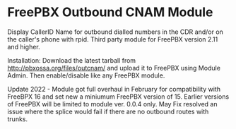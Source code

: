 # FreePBX Outbound CNAM Module

Display CallerID Name for outbound dialled numbers in the CDR and/or on the caller's phone with rpid. Third party module for FreePBX version 2.11 and higher.

Installation:
Download the latest tarball from http://pbxossa.org/files/outcnam/ and upload it to FreePBX using Module Admin. Then enable/disable like any FreePBX module.

Update 2022 - Module got full overhaul in February for compatibility with FreeBPX 16 and set new a miniumum FreePBX version of 15. Earlier versions of FreePBX will be limited to module ver. 0.0.4 only. May Fix resolved an issue where the splice would fail if there are no outbound routes with trunks.
